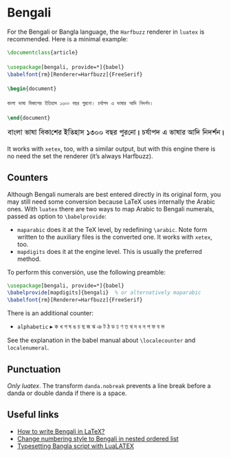 # Bengali

For the Bengali or Bangla language, the `Harfbuzz` renderer in `luatex`
is recommended. Here is a minimal example:
```tex
\documentclass{article}

\usepackage[bengali, provide=*]{babel}
\babelfont{rm}[Renderer=Harfbuzz]{FreeSerif}

\begin{document}

বাংলা ভাষা বিকাশের ইতিহাস ১৩০০ বছর পুরনো। চর্যাপদ এ ভাষার আদি নিদর্শন।

\end{document}
```
![](../media/bengali-sample-luatex.png)

It works with `xetex`, too, with a similar output, but with this engine
there is no need the set the renderer (it’s always Harfbuzz).

## Counters

Although Bengali numerals are best entered directly in its original
form, you may still need some conversion because LaTeX uses internally
the Arabic ones. With `luatex` there are two ways to map Arabic to
Bengali numerals, passed as option to `\babelprovide`:
* `maparabic` does it at the TeX level, by redefining `\arabic`. Note
  form written to the auxiliary files is the converted one. It works
  with `xetex`, too.
* `mapdigits` does it at the engine level. This is
  usually the preferred method.
  
To perform this conversión, use the following preamble:
```tex
\usepackage[bengali, provide=*]{babel}
\babelprovide[mapdigits]{bengali}  % or alternatively maparabic
\babelfont{rm}[Renderer=Harfbuzz]{FreeSerif}
```

There is an additional counter:
* `alphabetic` ▸ ক খ গ ঘ ঙ চ ছ জ ঝ ঞ ট ঠ ড ঢ ণ ত থ দ ধ ন প ফ ব ভ

See the explanation in the babel manual about `\localecounter` and
`localenumeral`.

## Punctuation

_Only luatex_. The transform `danda.nobreak` prevents a line break
before a danda or double danda if there is a space.


## Useful links

* [How to write Bengali in LaTeX?](https://tex.stackexchange.com/a/561540/5735)
* [Change numbering style to Bengali in nested ordered
  list](https://tex.stackexchange.com/a/563725/5735)
* [Typesetting Bangla script with LuaLATEX](https://www.latex-project.org/publications/UFi-TUB-tb127fischer-bangla.pdf)

